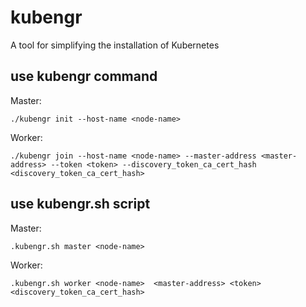 # kubengr
A tool for simplifying the installation of Kubernetes


## use kubengr command

Master:
```shell
./kubengr init --host-name <node-name>
```

Worker:
```shell
./kubengr join --host-name <node-name> --master-address <master-address> --token <token> --discovery_token_ca_cert_hash <discovery_token_ca_cert_hash>
```


## use kubengr.sh script

Master:
```shell
.kubengr.sh master <node-name> 
```

Worker:
```shell
.kubengr.sh worker <node-name>  <master-address> <token> <discovery_token_ca_cert_hash>
```